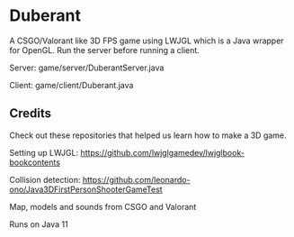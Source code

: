 # Duberant
A CSGO/Valorant like 3D FPS game using LWJGL which is a Java wrapper for OpenGL. Run the server before running a client.

Server: game/server/DuberantServer.java

Client: game/client/Duberant.java

## Credits
Check out these repositories that helped us learn how to make a 3D game.

Setting up LWJGL: https://github.com/lwjglgamedev/lwjglbook-bookcontents

Collision detection: https://github.com/leonardo-ono/Java3DFirstPersonShooterGameTest

Map, models and sounds from CSGO and Valorant


Runs on Java 11
